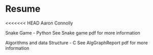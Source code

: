 # Resume
<<<<<<< HEAD
Aaron Connolly

Snake Game - Python
See Snake game pdf for more information

Algorithms and data Structure - C
See AlgGraphReport pdf for more information

